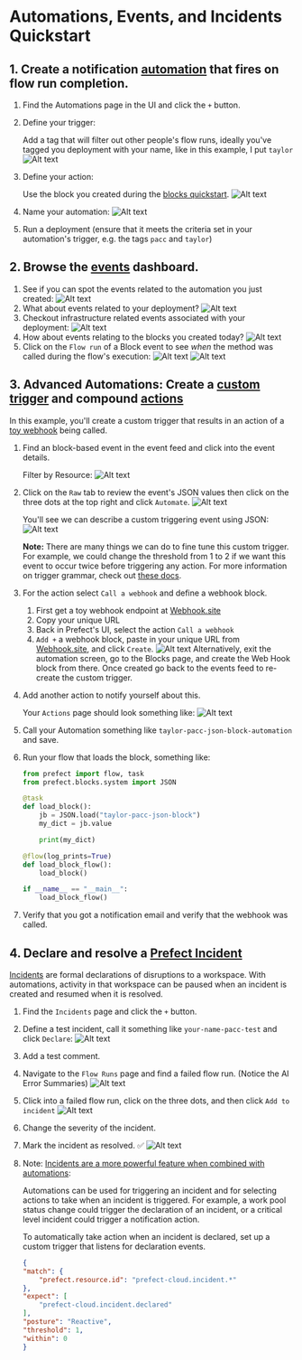 # Automations, Events, and Incidents Quickstart

## 1. Create a notification [automation](https://docs.prefect.io/latest/concepts/automations/) that fires on flow run completion.
1. Find the Automations page in the UI and click the `+` button.
2. Define your trigger:

    Add a tag that will filter out other people's flow runs, ideally you've tagged you deployment with your name, like in this example, I put `taylor`
    ![Alt text](images/trigger_ui_with_tag.png)
3. Define your action:

    Use the block you created during the [blocks quickstart](../3_blocks_integrations/README.md).
    ![Alt text](images/action_ui.png)
4. Name your automation:
    ![Alt text](images/automation_name.png)
5. Run a deployment (ensure that it meets the criteria set in your automation's trigger, e.g. the tags `pacc` and `taylor`)

## 2. Browse the [events](https://docs.prefect.io/latest/concepts/events/) dashboard.

1. See if you can spot the events related to the automation you just created:
    ![Alt text](images/event_feed_automations.png)
1. What about events related to your deployment?
    ![Alt text](images/event_feed_deployments.png)
1. Checkout infrastructure related events associated with your deployment:
    ![Alt text](images/event_feed_docker.png)
1. How about events relating to the blocks you created today?
    ![Alt text](images/event_feed_blocks.png)
1. Click on the `Flow run` of a Block event to see _when_ the method was called during the flow's execution:
    ![Alt text](images/block_event_flow_run.png)
    ![Alt text](images/flow_run_with_block_event.png)

## 3. Advanced Automations: Create a [custom trigger](https://docs.prefect.io/latest/concepts/automations/#custom-triggers) and compound [actions](https://docs.prefect.io/latest/concepts/automations/#actions)

In this example, you'll create a custom trigger that results in an action of a [toy webhook](https://webhook.site/) being called.

1. Find an block-based event in the event feed and click into the event details.

    Filter by Resource:
    ![Alt text](images/block_filter.png)
2. Click on the `Raw` tab to review the event's JSON values then click on the three dots at the top right and click `Automate`.
    ![Alt text](images/event_automate_button.png)

    You'll see we can describe a custom triggering event using JSON:
    ![Alt text](images/custom_trigger.png)

    **Note:** There are many things we can do to fine tune this custom trigger. For example, we could change the threshold from 1 to 2 if we want this event to occur twice before triggering any action. For more information on trigger grammar, check out [these docs](https://docs.prefect.io/latest/concepts/automations/#custom-triggers).

3. For the action select `Call a webhook` and define a webhook block.
    1. First get a toy webhook endpoint at [Webhook.site](https://webhook.site/)
    2. Copy your unique URL
    3. Back in Prefect's UI, select the action `Call a webhook`
    4. `Add +` a webhook block, paste in your unique URL from [Webhook.site](https://webhook.site/), and click `Create`.
    ![Alt text](images/create_webhook_block.png)
    Alternatively, exit the automation screen, go to the Blocks page, and create the Web Hook block from there. Once created go back to the events feed to re-create the custom trigger.
4. Add another action to notify yourself about this. 
    
    Your `Actions` page should look something like:
    ![Alt text](images/compound_actions.png)
5. Call your Automation something like `taylor-pacc-json-block-automation` and save.
6.  Run your flow that loads the block, something like:
    ```python
    from prefect import flow, task
    from prefect.blocks.system import JSON

    @task
    def load_block():
        jb = JSON.load("taylor-pacc-json-block")
        my_dict = jb.value

        print(my_dict)

    @flow(log_prints=True)
    def load_block_flow():
        load_block()

    if __name__ == "__main__":
        load_block_flow()
    ```
7. Verify that you got a notification email and verify that the webhook was called.

## 4. Declare and resolve a [Prefect Incident](https://docs.prefect.io/latest/cloud/incidents/)

[Incidents](https://docs.prefect.io/latest/cloud/incidents/) are formal declarations of disruptions to a workspace. With automations, activity in that workspace can be paused when an incident is created and resumed when it is resolved.

1. Find the `Incidents` page and click the `+` button.
2. Define a test incident, call it something like `your-name-pacc-test` and click `Declare`:
    ![Alt text](images/declare_incident.png)
3. Add a test comment.
4. Navigate to the `Flow Runs` page and find a failed flow run. (Notice the AI Error Summaries)
    ![Alt text](images/failed_flow_runs.png)
    
5. Click into a failed flow run, click on the three dots, and then click `Add to incident` 
    ![Alt text](images/add_to_incident.png)
6. Change the severity of the incident.
7. Mark the incident as resolved. ✅
    ![Alt text](images/example_incident.png)
8. Note: [Incidents are a more powerful feature when combined with automations](https://docs.prefect.io/latest/cloud/incidents/#incident-automations):
    
    Automations can be used for triggering an incident and for selecting actions to take when an incident is triggered. For example, a work pool status change could trigger the declaration of an incident, or a critical level incident could trigger a notification action.

    To automatically take action when an incident is declared, set up a custom trigger that listens for declaration events.

    ```JSON
    {
    "match": {
        "prefect.resource.id": "prefect-cloud.incident.*"
    },
    "expect": [
        "prefect-cloud.incident.declared"
    ],
    "posture": "Reactive",
    "threshold": 1,
    "within": 0
    }
    ```

    
